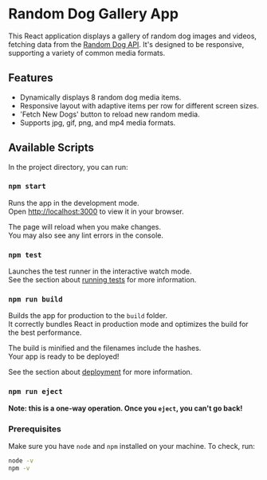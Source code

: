 # Random Dog Gallery App

This React application displays a gallery of random dog images and videos, fetching data from the [Random Dog API](https://random.dog/woof.json). It's designed to be responsive, supporting a variety of common media formats.

## Features

- Dynamically displays 8 random dog media items.
- Responsive layout with adaptive items per row for different screen sizes.
- 'Fetch New Dogs' button to reload new random media.
- Supports jpg, gif, png, and mp4 media formats.


## Available Scripts
In the project directory, you can run:

### `npm start`

Runs the app in the development mode.\
Open [http://localhost:3000](http://localhost:3000) to view it in your browser.

The page will reload when you make changes.\
You may also see any lint errors in the console.

### `npm test`

Launches the test runner in the interactive watch mode.\
See the section about [running tests](https://facebook.github.io/create-react-app/docs/running-tests) for more information.

### `npm run build`

Builds the app for production to the `build` folder.\
It correctly bundles React in production mode and optimizes the build for the best performance.

The build is minified and the filenames include the hashes.\
Your app is ready to be deployed!

See the section about [deployment](https://facebook.github.io/create-react-app/docs/deployment) for more information.

### `npm run eject`

**Note: this is a one-way operation. Once you `eject`, you can't go back!**

### Prerequisites

Make sure you have `node` and `npm` installed on your machine. To check, run:

```bash
node -v
npm -v
